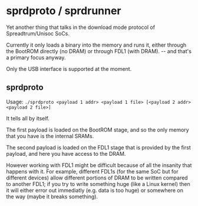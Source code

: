 # sprdproto / sprdrunner

Yet another thing that talks in the download mode protocol of Spreadtrum/Unisoc SoCs.

Currently it only loads a binary into the memory and runs it, either through the BootROM directly (no DRAM) or through FDL1 (with DRAM).
-- and that's a primary focus anyway.

Only the USB interface is supported at the moment.

## sprdproto

Usage: `./sprdproto <payload 1 addr> <payload 1 file> [<payload 2 addr> <payload 2 file>]`

It tells all by itself.

The first payload is loaded on the BootROM stage, and so the only memory that you have is the internal SRAMs.

The second payload is loaded on the FDL1 stage that is provided by the first payload, and here you have access to the DRAM.

However working with FDL1 might be difficult because of all the insanity that happens with it.
For example, different FDL1s (for the same SoC but for different devices) allow different portions of DRAM to be written compared to another FDL1;
if you try to write something huge (like a Linux kernel) then it will either error out immediatly (e.g. data is too huge) or somewhere on the way (maybe it breaks something).
